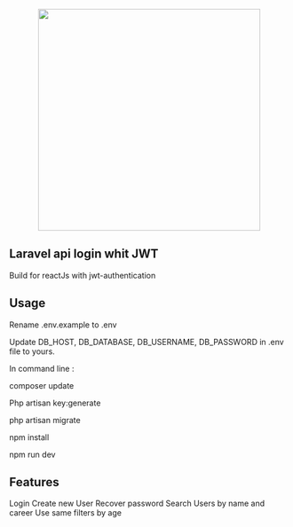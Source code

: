 <p align="center"><a href="https://laravel.com" target="_blank"><img src="https://raw.githubusercontent.com/laravel/art/master/logo-lockup/5%20SVG/2%20CMYK/1%20Full%20Color/laravel-logolockup-cmyk-red.svg" width="400"></a></p>



## Laravel api login whit JWT

Build for reactJs  with jwt-authentication

## Usage

Rename .env.example to .env

Update DB_HOST, DB_DATABASE, DB_USERNAME, DB_PASSWORD in .env file to yours.

In command line :

composer update

Php artisan key:generate

php artisan migrate

npm install

npm run dev

## Features

Login
Create new User
Recover password
Search Users by name and career
Use same filters by age

